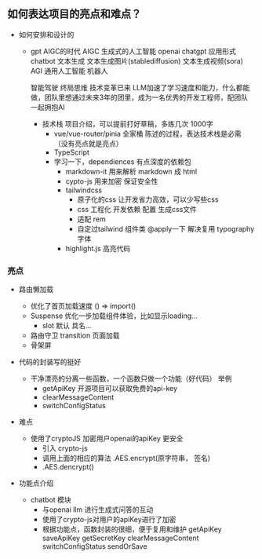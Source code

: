 ## 如何表达项目的亮点和难点？

- 如何安排和设计的
   - gpt AIGC的时代
      AIGC 生成式的人工智能   openai chatgpt 应用形式 chatbot
      文本生成 文本生成图片(stablediffusion) 文本生成视频(sora)
      AGI 通用人工智能 机器人

      智能驾驶
      终局思维 技术变革已来  LLM加速了学习速度和能力，什么都能做，团队里想通过未来3年的团里，成为一名优秀的开发工程师，配团队一起拥抱AI

      - 技术栈
         项目介绍，可以提前打好草稿，多练几次   1000字
         - vue/vue-router/pinia   全家桶
            陈述的过程，表达技术栈是必需（没有亮点就是亮点）
         - TypeScript
         - 学习一下，dependiences 有点深度的依赖包
            - markdown-it 用来解析 markdown 成 html
            - cypto-js 用来加密 保证安全性
            - tailwindcss 
               - 原子化的css 让开发省力高效，可以少写些css
               - css 工程化 开发依赖 配置 生成css文件
               - 适配 rem
               - 自定过tailwind 组件类 @apply一下 解决复用
               typography 字体
            - highlight.js 高亮代码


### 亮点
   - 路由懒加载
      - 优化了首页加载速度  () => import()
      - Suspense 优化一步加载组件体验，比如显示loading...
         - slot
            默认 具名...
      - 路由守卫
         transition 页面加载
      - 骨架屏

   - 代码的封装写的挺好
      - 干净漂亮的分离一些函数，一个函数只做一个功能（好代码）
      举例
         - getApiKey 开源项目可以获取免费的api-key
         - clearMessageContent
         - switchConfigStatus

- 难点
   - 使用了cryptoJS 加密用户openai的apiKey 更安全
      - 引入 crypto-js
      - 调用上面的相应的算法 .AES.encrypt(原字符串， 签名)
      - .AES.dencrypt()

- 功能点介绍
   - chatbot 模块
      - 与openai llm 进行生成式问答的互动 
      - 使用了crypto-js对用户的apiKey进行了加密
      - 根据功能点，函数封装的很细，便于复用和维护
         getApiKey saveApiKey getSecretKey clearMessageContent switchConfigStatus sendOrSave